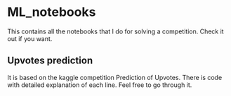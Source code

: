 # ML_notebooks
This contains all the notebooks that I do for solving a competition. Check it out if you want.

## Upvotes prediction 

It is based on the kaggle competition Prediction of Upvotes.
There is code with detailed explanation of each line.
Feel free to go through it.

